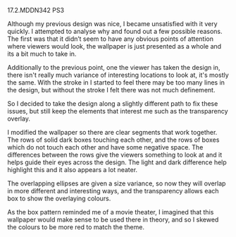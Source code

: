 17.2.MDDN342 PS3

Although my previous design was nice, I became unsatisfied with it very quickly. I attempted to analyse why and found out a few possible reasons. The first was that it didn’t seem to have any obvious points of attention where viewers would look, the wallpaper is just presented as a whole and its a bit much to take in. 

Additionally to the previous point, one the viewer has taken the design in, there isn't really much variance of interesting locations to look at, it's mostly the same. With the stroke in I started to feel there may be too many lines in the design, but without the stroke I felt there was not much definement.

So I decided to take the design along a slightly different path to fix these issues, but still keep the elements that interest me such as the transparency overlay.

I modified the wallpaper so there are clear segments that work together. The rows of solid dark boxes touching each other, and the rows of boxes which do not touch each other and have some negative space. The differences between the rows give the viewers something to look at and it helps guide their eyes across the design. The light and dark difference help highlight this and it also appears a lot neater.

The overlapping ellipses are given a size variance, so now they will overlap in more different and interesting ways, and the transparency allows each box to show the overlaying colours. 

As the box pattern reminded me of a movie theater, I imagined that this wallpaper would make sense to be used there in theory, and so I skewed the colours to be more red to match the theme.

